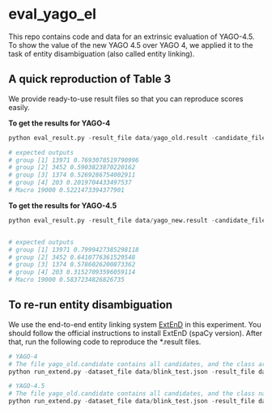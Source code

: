 # eval_yago_el
This repo contains code and data for an extrinsic evaluation of YAGO-4.5. To show the value of the new YAGO 4.5 over YAGO 4, we applied it to the task of entity disambiguation (also called entity linking).

## A quick reproduction of Table 3
We provide ready-to-use result files so that you can reproduce scores easily.

**To get the results for YAGO-4**
```python
python eval_result.py -result_file data/yago_old.result -candidate_file data/yago_old.candidate

# expected outputs
# group [1] 13971 0.7693078519790996
# group [2] 3452 0.5903823870220162
# group [3] 1374 0.5269286754002911
# group [4] 203 0.2019704433497537
# Macro 19000 0.5221473394377901

```
**To get the results for YAGO-4.5**
```python
python eval_result.py -result_file data/yago_new.result -candidate_file data/yago_new.candidate


# expected outputs
# group [1] 13971 0.7999427385298118
# group [2] 3452 0.6410776361529548
# group [3] 1374 0.5786026200873362
# group [4] 203 0.31527093596059114
# Macro 19000 0.5837234826826735

```

## To re-run entity disambiguation
We use the end-to-end entity linking system [ExtEnD](https://github.com/SapienzaNLP/extend) in this experiment.
You should follow the official instructions to install ExtEnD (spaCy version).
After that, run the following code to reproduce the *.result files.

```python
# YAGO-4
# The file yago_old.candidate contains all candidates, and the class are names from respective YAGO version
python run_extend.py -dataset_file data/blink_test.json -result_file data/yago_old.result -candidate_file data/yago_old.candidate

# YAGO-4.5
# The file yago_old.candidate contains all candidates, and the class names are from respective YAGO version
python run_extend.py -dataset_file data/blink_test.json -result_file data/yago_new.result -candidate_file data/yago_new.candidate

